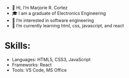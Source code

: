 - 👋 Hi, I’m Marjorie R. Cortez
- 🎓 I am a graduate of Electronics Engineering
- 👀 I’m interested in software engineering
- 🌱 I’m currently learning html, css, javascript, and react

# Skills:
- Languages: HTML5, CSS3, JavaScript
- Frameworks: React
- Tools: VS Code, MS Office

<!---
marjoriecortez/marjoriecortez is a ✨ special ✨ repository because its `README.md` (this file) appears on your GitHub profile.
You can click the Preview link to take a look at your changes.
--->
